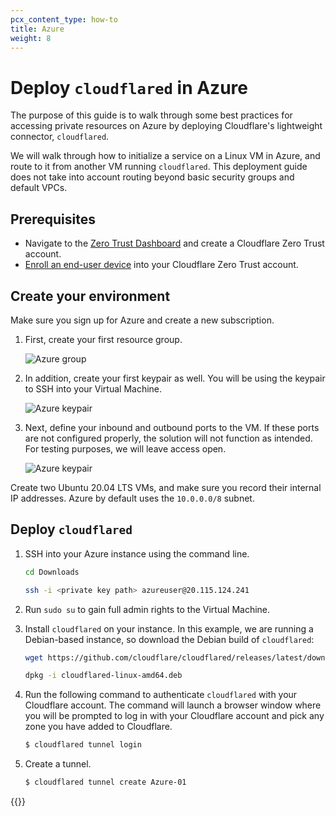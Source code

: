 ```yaml
---
pcx_content_type: how-to
title: Azure
weight: 8
---
```


# Deploy `cloudflared` in Azure

The purpose of this guide is to walk through some best practices for accessing private resources on Azure by deploying Cloudflare's lightweight connector, `cloudflared`. 

We will walk through how to initialize a service on a Linux VM in Azure, and route to it from another VM running `cloudflared`. This deployment guide does not take into account routing beyond basic security groups and default VPCs.

## Prerequisites

- Navigate to the [Zero Trust Dashboard](https://dash.teams.cloudflare.com/) and create a Cloudflare Zero Trust account.
- [Enroll an end-user device](/cloudflare-one/connections/connect-devices/warp/warp-settings/#device-enrollment-permissions) into your Cloudflare Zero Trust account.

## Create your environment

Make sure you sign up for Azure and create a new subscription.

1. First, create your first resource group.

    ![Azure group](/cloudflare-one/static/documentation/connections/connect-apps/azure-1.png)

1. In addition, create your first keypair as well. You will be using the keypair to SSH into your Virtual Machine.

    ![Azure keypair](/cloudflare-one/static/documentation/connections/connect-apps/azure-2.png)

1. Next, define your inbound and outbound ports to the VM. If these ports are not configured properly, the solution will not function as intended. For testing purposes, we will leave access open.

    ![Azure keypair](/cloudflare-one/static/documentation/connections/connect-apps/azure-3.png)

Create two Ubuntu 20.04 LTS VMs, and make sure you record their internal IP addresses. Azure by default uses the `10.0.0.0/8` subnet.

## Deploy `cloudflared`

1. SSH into your Azure instance using the command line.

    ```sh
    cd Downloads
    ```
    ```sh
    ssh -i <private key path> azureuser@20.115.124.241
    ```

1. Run `sudo su` to gain full admin rights to the Virtual Machine.

1. Install `cloudflared` on your instance. In this example, we are running a Debian-based instance, so download the Debian build of `cloudflared`:

    ```sh
    wget https://github.com/cloudflare/cloudflared/releases/latest/download/cloudflared-linux-amd64.deb
    ```
    ```sh
    dpkg -i cloudflared-linux-amd64.deb
    ```

1.  Run the following command to authenticate `cloudflared` with your Cloudflare account. The command will launch a browser window where you will be prompted to log in with your Cloudflare account and pick any zone you have added to Cloudflare.

    ```sh
    $ cloudflared tunnel login
    ```

1.  Create a tunnel.

    ```sh
    $ cloudflared tunnel create Azure-01
    ```

{{<render file="_cloudflared-cloud-deployment.md">}}
